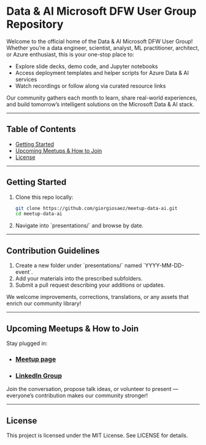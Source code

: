 # Data & AI Microsoft DFW User Group Repository

Welcome to the official home of the Data & AI Microsoft DFW User Group! Whether you’re a data engineer, scientist, analyst, ML practitioner, architect, or Azure enthusiast, this is your one-stop place to:
  
- Explore slide decks, demo code, and Jupyter notebooks  
- Access deployment templates and helper scripts for Azure Data & AI services  
- Watch recordings or follow along via curated resource links  

Our community gathers each month to learn, share real-world experiences, and build tomorrow’s intelligent solutions on the Microsoft Data & AI stack. 

---

## Table of Contents

- [Getting Started](#getting-started)  
- [Upcoming Meetups & How to Join](#upcoming-meetups--how-to-join)  
- [License](#license)  

---

## Getting Started

1. Clone this repo locally:  
   ```bash
   git clone https://github.com/giorgiosaez/meetup-data-ai.git
   cd meetup-data-ai
   ```
2. Navigate into \`presentations/\` and browse by date.  

---

## Contribution Guidelines

1. Create a new folder under \`presentations/\` named \`YYYY-MM-DD-event\`.  
2. Add your materials into the prescribed subfolders.  
3. Submit a pull request describing your additions or updates.  

We welcome improvements, corrections, translations, or any assets that enrich our community library!

---

## Upcoming Meetups & How to Join

Stay plugged in:

- ### [Meetup page](https://www.meetup.com/data-ai-microsoft/)   
- ### [LinkedIn Group](https://www.linkedin.com/groups/14518026/) 

Join the conversation, propose talk ideas, or volunteer to present — everyone’s contribution makes our community stronger!

---

## License
This project is licensed under the MIT License. See LICENSE for details. 
